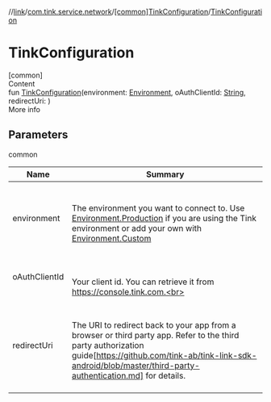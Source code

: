 //[link](../../index.md)/[com.tink.service.network](../index.md)/[[common]TinkConfiguration](index.md)/[TinkConfiguration](-tink-configuration.md)



# TinkConfiguration  
[common]  
Content  
fun [TinkConfiguration](-tink-configuration.md)(environment: [Environment](../[common]-environment/index.md), oAuthClientId: [String](https://kotlinlang.org/api/latest/jvm/stdlib/kotlin/-string/index.html), redirectUri: <ERROR CLASS>)  
More info  


## Parameters  
  
common  
  
|  Name|  Summary| 
|---|---|
| <a name="com.tink.service.network/TinkConfiguration/TinkConfiguration/#com.tink.service.network.Environment#kotlin.String#/PointingToDeclaration/"></a>environment| <a name="com.tink.service.network/TinkConfiguration/TinkConfiguration/#com.tink.service.network.Environment#kotlin.String#/PointingToDeclaration/"></a><br><br>The environment you want to connect to. Use [Environment.Production](../[common]-environment/-production/index.md) if you are using the Tink environment or add your own with [Environment.Custom](../[common]-environment/-custom/index.md)<br><br>
| <a name="com.tink.service.network/TinkConfiguration/TinkConfiguration/#com.tink.service.network.Environment#kotlin.String#/PointingToDeclaration/"></a>oAuthClientId| <a name="com.tink.service.network/TinkConfiguration/TinkConfiguration/#com.tink.service.network.Environment#kotlin.String#/PointingToDeclaration/"></a><br><br>Your client id. You can retrieve it from https://console.tink.com.<br><br>
| <a name="com.tink.service.network/TinkConfiguration/TinkConfiguration/#com.tink.service.network.Environment#kotlin.String#/PointingToDeclaration/"></a>redirectUri| <a name="com.tink.service.network/TinkConfiguration/TinkConfiguration/#com.tink.service.network.Environment#kotlin.String#/PointingToDeclaration/"></a><br><br>The URI to redirect back to your app from a browser or third party app. Refer to the third party authorization guide[https://github.com/tink-ab/tink-link-sdk-android/blob/master/third-party-authentication.md] for details.<br><br>
  
  



